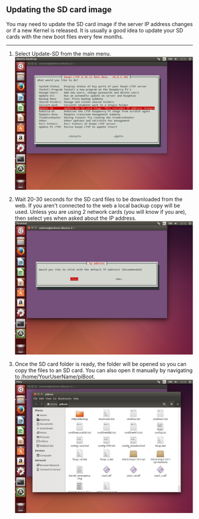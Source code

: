 Updating the SD card image
------
You may need to update the SD card image if the server IP address changes or if a new Kernel is released. It is usually a good idea
to update your SD cards with the new boot files every few months.

----

1. Select Update-SD from the main menu.  ![](images/update-sd-1.jpeg)

2. Wait 20-30 seconds for the SD card files to be downloaded from the web.
If you aren't connected to the web a local backup copy will be used.
Unless you are using 2 network cards (you will know if you are), then select yes when asked about the IP address.   ![](images/update-sd-2.jpeg)

3. Once the SD card folder is ready, the folder will be opened so you can copy the files to an SD card. You can also
open it manually by navigating to /home/YourUserName/piBoot.
![](images/update-sd-3.jpeg)
